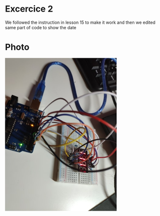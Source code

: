 # Excercice 2
We followed the instruction in lesson 15 to make it work and then we edited same part of code to show the date 

# Photo 
![](https://raw.githubusercontent.com/efrei-paris-sud/MakeTomorrowBetter/master/lab/1/excercise/2/date_7_segment.jpg "")

